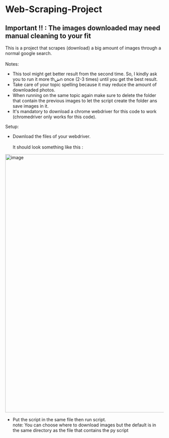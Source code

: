 # Web-Scraping-Project
## Important !! : The images downloaded may need manual cleaning to your fit
This is a project that scrapes (download) a big amount of images through a normal google search.<br>
<br>
Notes:<br>
- This tool might get better result from the second time. So, I kindly ask you to run it more thشn once (2-3 times) until you get the best result.
- Take care of your topic spelling because it may reduce the amount of downloaded photos.
- When running on the same topic again make sure to delete the folder that contain the previous images to let the script create the folder ans save images in it.
- It's mandatory to download a chrome webdriver for this code to work (chromedriver only works for this code).<br>

Setup:
- Download the files of your webdriver.<br><br>
  It should look something like this :
  
<img width="1542" height="818" alt="image" src="https://github.com/user-attachments/assets/c0273a2e-4128-4efe-819a-e28a2467ed2a" />

- Put the script in the same file then run script.<br>
  note: You can choose where to download images but the default is in the same directory as the file that contains the py script
